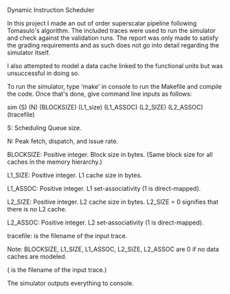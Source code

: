 Dynamic Instruction Scheduler

In this project I made an out of order superscalar pipeline following Tomasulo's algorithm. The included traces were used to run the simulator and check against the validation runs. The report was only made to satisfy the grading requirements and as such does not go into detail regarding the simulator itself.

I also attempted to model a data cache linked to the functional units but was unsuccessful in doing so. 

To run the simulator, type 'make' in console to run the Makefile and compile the code. Once that's done, give command line inputs as follows:

sim (S) (N) (BLOCKSIZE) (L1_size) (L1_ASSOC) (L2_SIZE) (L2_ASSOC) (tracefile)

 S: Scheduling Queue size.

 N: Peak fetch, dispatch, and issue rate.

 BLOCKSIZE: Positive integer. Block size in bytes. (Same block size for all caches in the memory hierarchy.)

 L1_SIZE: Positive integer. L1 cache size in bytes.

 L1_ASSOC: Positive integer. L1 set-associativity (1 is direct-mapped).

 L2_SIZE: Positive integer. L2 cache size in bytes. L2_SIZE = 0 signifies that there is no L2 cache.

 L2_ASSOC: Positive integer. L2 set-associativity (1 is direct-mapped).

 tracefile: is the filename of the input trace.

Note: BLOCKSIZE, L1_SIZE, L1_ASSOC, L2_SIZE, L2_ASSOC are 0 if no data caches are modeled.

(<tracefile> is the filename of the input trace.) 

The simulator outputs everything to console.